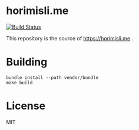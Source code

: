 # horimisli.me
[![Build Status](https://github.com/horimislime/horimisli.me/workflows/CI/badge.svg)](https://github.com/horimislime/horimisli.me)

This repository is the source of https://horimisli.me .

# Building

```
bundle install --path vendor/bundle
make build
```

# License
MIT
